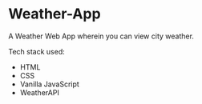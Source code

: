 # Weather-App

A Weather Web App wherein you can view city weather.

Tech stack used:
  -  HTML
  -  CSS
  -  Vanilla JavaScript
  -  WeatherAPI
